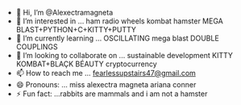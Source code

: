 - 👋 Hi, I’m @Alexectramagneta
- 👀 I’m interested in ... ham radio wheels kombat hamster MEGA BLAST+PYTHON+C+KITTY+PUTTY 
- 🌱 I’m currently learning ... OSCILLATING mega blast DOUBLE COUPLINGS 
- 💞️ I’m looking to collaborate on ... sustainable development KITTY KOMBAT+BLAÇK BÉAUTY cryptocurrency 
- 📫 How to reach me ... fearlessupstairs47@gmail.com
- 😄 Pronouns: ... miss alexectra magneta ariana conner 
- ⚡ Fun fact: ...rabbits are mammals and i am not a hamster 

<!---
Alexectramagneta/Alexectramagneta is a ✨ special ✨ repository because its `README.md` (this file) appears on your GitHub profile.
You can click the Preview link to take a look at your changes.
--->
